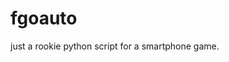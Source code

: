 # fgoauto
just a rookie python script for a smartphone game.
 <!-- pc模拟器下的fgo自动点击（仅支持光炮与技能，且霸占电脑几乎所有屏幕）主要是靠pyautogui，用一堆随机防止封号，理论上不可能被检测出来，已健康运行近一年。  
  使用前还需读读源码，支持自动搜索礼装（需要自己改images的图片）和吃苹果，不暂停的情况下无限续杯。  

  默认的那个fgo.py仅支持在二号位是海伦娜，三号位是个三技能可以自充的（达芬骑），一号位和二号位得是宝石翁，三号位差不多也得是，的情况下打常驻的qp本，所以还是得读源码，再自己修改一些地方才行，欢迎在issues里提问  
  主要只是提供一个思路，因为只是自用的，看自己github什么都没有才放上来的，使用起来可能有些不友好请多多见谅orz。  
  由于是刚学python的时候写的，写的挺丑的，，仅仅支持在MuMu默认打开fgo那个半窗口的位置下进行自动点击，虽然后面会了点opencv以后想到可以在获取窗口初始坐标的情况下按比例缩放所有的图片和一些固定点击的坐标的位置，那样就可以把整个窗口随意拖动并且改变大小。但是自己太懒了，也不是很需要，就不改了。  
  至于支持真正的自动作战（指智能选卡啥的），理论可行，但是基本没这个需要，就不做了，，平时也就用这玩意刷刷qp和无限池啥的，别的还是自己手打有意思。  
   > 当时还没有cba，，还得宝石翁加各种自充，，，现在有了cba，嘻嘻嘻嘻嘻-->

